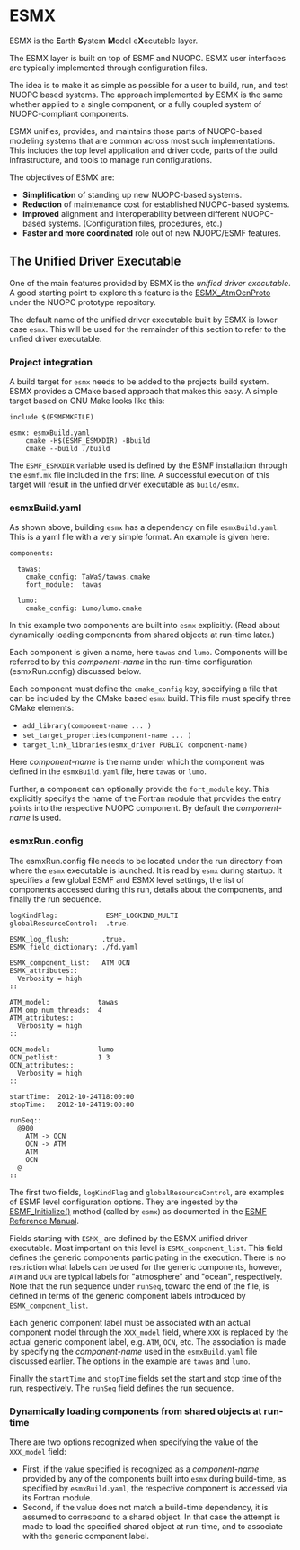 # ESMX

ESMX is the **E**arth **S**ystem **M**odel e**X**ecutable layer.

The ESMX layer is built on top of ESMF and NUOPC. ESMX user interfaces are typically implemented through configuration files.

The idea is to make it as simple as possible for a user to build, run, and test NUOPC based systems. The approach implemented by ESMX is the same whether applied to a single component, or a fully coupled system of NUOPC-compliant components.

ESMX unifies, provides, and maintains those parts of NUOPC-based modeling systems that are common across most such implementations. This includes the top level application and driver code, parts of the build infrastructure, and tools to manage run configurations.

The objectives of ESMX are:
 - **Simplification** of standing up new NUOPC-based systems.
 - **Reduction** of maintenance cost for established NUOPC-based systems.
 - **Improved** alignment and interoperability between different NUOPC-based systems. (Configuration files, procedures, etc.)
 - **Faster and more coordinated** role out of new NUOPC/ESMF features.

## The Unified Driver Executable

One of the main features provided by ESMX is the *unified driver executable*. A good starting point to explore this feature is the [ESMX_AtmOcnProto](https://github.com/esmf-org/nuopc-app-prototypes/tree/develop/ESMX_AtmOcnProto) under the NUOPC prototype repository.

The default name of the unified driver executable built by ESMX is lower case `esmx`. This will be used for the remainder of this section to refer to the unfied driver executable.

### Project integration

A build target for `esmx` needs to be added to the projects build system. ESMX provides a CMake based approach that makes this easy. A simple target based on GNU Make looks like this:

    include $(ESMFMKFILE)

    esmx: esmxBuild.yaml
	    cmake -H$(ESMF_ESMXDIR) -Bbuild
	    cmake --build ./build

The `ESMF_ESMXDIR` variable used is defined by the ESMF installation through the `esmf.mk` file included in the first line.
A successful execution of this target will result in the unfied driver executable as `build/esmx`.

### esmxBuild.yaml

As shown above, building `esmx` has a dependency on file `esmxBuild.yaml`. This is a yaml file with a very simple format. An example is given here:

    components:

      tawas:
        cmake_config: TaWaS/tawas.cmake
        fort_module:  tawas

      lumo:
        cmake_config: Lumo/lumo.cmake

In this example two components are built into `esmx` explicitly. (Read about dynamically loading components from shared objects at run-time later.)

Each component is given a name, here `tawas` and `lumo`. Components will be referred to by this *component-name* in the run-time configuration (esmxRun.config) discussed below.

Each component must define the `cmake_config` key, specifying a file that can be included by the CMake based `esmx` build. This file must specify three CMake elements:
- `add_library(component-name ... )`
- `set_target_properties(component-name ... )`
- `target_link_libraries(esmx_driver PUBLIC component-name)`

Here *component-name* is the name under which the component was defined in the `esmxBuild.yaml` file, here `tawas` or `lumo`. 

Further, a component can optionally provide the `fort_module` key. This explicitly specifys the name of the Fortran module that provides the entry points into the respective NUOPC component. By default the *component-name* is used.

### esmxRun.config

The esmxRun.config file needs to be located under the run directory from where the `esmx` executable is launched. It is read by `esmx` during startup. It specifies a few global ESMF and ESMX level settings, the list of components accessed during this run, details about the components, and finally the run sequence.

    logKindFlag:            ESMF_LOGKIND_MULTI
    globalResourceControl:  .true.
    
    ESMX_log_flush:        .true.
    ESMX_field_dictionary: ./fd.yaml

    ESMX_component_list:   ATM OCN
    ESMX_attributes::
      Verbosity = high
    ::
    
    ATM_model:            tawas
    ATM_omp_num_threads:  4
    ATM_attributes::
      Verbosity = high
    ::
    
    OCN_model:            lumo
    OCN_petlist:          1 3
    OCN_attributes::
      Verbosity = high
    ::
    
    startTime:  2012-10-24T18:00:00
    stopTime:   2012-10-24T19:00:00
    
    runSeq::
      @900
        ATM -> OCN
        OCN -> ATM
        ATM
        OCN
      @
    ::

The first two fields, `logKindFlag` and `globalResourceControl`, are examples of ESMF level configuration options. They are ingested by the [ESMF_Initialize()](https://earthsystemmodeling.org/docs/nightly/develop/ESMF_refdoc/node4.html#SECTION04024100000000000000) method (called by `esmx`) as documented in the [ESMF Reference Manual](https://earthsystemmodeling.org/docs/nightly/develop/ESMF_refdoc/ESMF_refdoc.html).

Fields starting with `ESMX_` are defined by the ESMX unified driver executable. Most important on this level is `ESMX_component_list`. This field defines the generic components participating in the execution. There is no restriction what labels can be used for the generic components, however, `ATM` and `OCN` are typical labels for "atmosphere" and "ocean", respectively. Note that the run sequence under `runSeq`, toward the end of the file, is defined in terms of the generic component labels introduced by `ESMX_component_list`.

Each generic component label must be associated with an actual component model through the `XXX_model` field, where `XXX` is replaced by the actual generic component label, e.g. `ATM`, `OCN`, etc. The association is made by specifying the *component-name* used in the `esmxBuild.yaml` file discussed earlier. The options in the example are `tawas` and `lumo`.

Finally the `startTime` and `stopTime` fields set the start and stop time of the run, respectively. The `runSeq` field defines the run sequence.

### Dynamically loading components from shared objects at run-time

There are two options recognized when specifying the value of the `XXX_model` field:
- First, if the value specified is recognized as a *component-name* provided by any of the components built into `esmx` during build-time, as specified by `esmxBuild.yaml`, the respective component is accessed via its Fortran module.
- Second, if the value does not match a build-time dependency, it is assumed to correspond to a shared object. In that case the attempt is made to load the specified shared object at run-time, and to associate with the generic component label.

